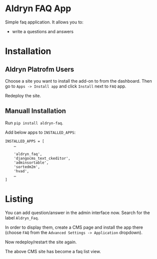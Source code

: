 Aldryn FAQ App
===============

Simple faq application. It allows you to:

- write a questions and answers


Installation
============

Aldryn Platrofm Users
---------------------

Choose a site you want to install the add-on to from the dashboard. Then go to ``Apps -> Install app`` and click ``Install`` next to ``FAQ`` app.

Redeploy the site.

Manuall Installation
--------------------

Run ``pip install aldryn-faq``.

Add below apps to ``INSTALLED_APPS``:

    INSTALLED_APPS = [
        …
        
        'aldryn_faq',
        'djangocms_text_ckeditor',
        'adminsortable',
        'sortedm2m',
        'hvad',
        …
    ]

Listing
=======

You can add question/answer in the admin interface now. Search for the label ``Aldryn_Faq``.

In order to display them, create a CMS page and install the app there (choose ``FAQ`` from the ``Advanced Settings -> Application`` dropdown).

Now redeploy/restart the site again.

The above CMS site has become a faq list view.

